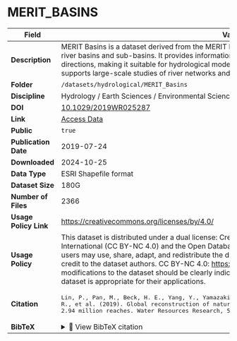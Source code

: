 # MERIT_BASINS

| Field | Value |
|--------|-------|
| **Description** | MERIT Basins is a dataset derived from the MERIT Hydro digital elevation model, delineating global river basins and sub-basins. It provides information on basin boundaries and hydrological flow directions, making it suitable for hydrological modeling and water resource management. The dataset supports large-scale studies of river networks and basin-level hydrology. |
| **Folder** | `/datasets/hydrological/MERIT_Basins` |
| **Discipline** | Hydrology / Earth Sciences / Environmental Science |
| **DOI** | [10.1029/2019WR025287](https://doi.org/10.1029/2019WR025287) |
| **Link** | [Access Data](https://app.globus.org/file-manager?origin_id=42666942-fcce-4b56-9087-fd9c1c75d0ef&origin_path=%2F) |
| **Public** | `true` |
| **Publication Date** | 2019-07-24 |
| **Downloaded** | 2024-10-25 |
| **Data Type** | ESRI Shapefile format |
| **Dataset Size** | 180G |
| **Number of Files** | 2366 |
| **Usage Policy Link** | https://creativecommons.org/licenses/by/4.0/ |
| **Usage Policy** | This dataset is distributed under a dual license: Creative Commons Attribution–NonCommercial 4.0 International (CC BY-NC 4.0) and the Open Database License (ODbL 1.0). Under CC BY-NC 4.0, users may use, share, adapt, and redistribute the data for non-commercial purposes with appropriate credit to the dataset authors. CC BY-NC 4.0: https://creativecommons.org/licenses/by-nc/4.0/. Any modifications to the dataset should be clearly indicated. Users are responsible for ensuring that the dataset is appropriate for their applications. |
| **Citation** | <pre>Lin, P., Pan, M., Beck, H. E., Yang, Y., Yamazaki, D., Frasson, R., et al. (2019). Global reconstruction of naturalized river flows at 2.94 million reaches. Water Resources Research, 55, 6499–6516. https://doi.org/10.1029/2019WR025287</pre> |
| **BibTeX** | <details><summary>📜 View BibTeX citation</summary><pre>@article{https://doi.org/10.1029/2019WR025287,<br>author = {Lin, Peirong and Pan, Ming and Beck, Hylke E. and Yang, Yuan and Yamazaki, Dai and Frasson, Renato and David, Cédric H. and Durand, Michael and Pavelsky, Tamlin M. and Allen, George H. and Gleason, Colin J. and Wood, Eric F.},<br>title = {Global Reconstruction of Naturalized River Flows at 2.94 Million Reaches},<br>journal = {Water Resources Research},<br>volume = {55},<br>number = {8},<br>pages = {6499-6516},<br>doi = {https://doi.org/10.1029/2019WR025287},<br>url = {https://agupubs.onlinelibrary.wiley.com/doi/abs/10.1029/2019WR025287},<br>eprint = {https://agupubs.onlinelibrary.wiley.com/doi/pdf/10.1029/2019WR025287},<br>abstract = {Abstract Spatiotemporally continuous global river discharge estimates across the full spectrum of stream orders are vital to a range of hydrologic applications, yet they remain poorly constrained. Here we present a carefully designed modeling effort (Variable Infiltration Capacity land surface model and Routing Application for Parallel computatIon of Discharge river routing model) to estimate global river discharge at very high resolutions. The precipitation forcing is from a recently published 0.1° global product that optimally merged gauge-, reanalysis-, and satellite-based data. To constrain runoff simulations, we use a set of machine learning-derived, global runoff characteristics maps (i.e., runoff at various exceedance probability percentiles) for grid-by-grid model calibration and bias correction. To support spaceborne discharge studies, the river flowlines are defined at their true geometry and location as much as possible—approximately 2.94 million vector flowlines (median length 6.8 km) and unit catchments are derived from a high-accuracy global digital elevation model at 3-arcsec resolution (~90 m), which serves as the underlying hydrography for river routing. Our 35-year daily and monthly model simulations are evaluated against over 14,000 gauges globally. Among them, 35\% (64\%) have a percentage bias within ±20\% (±50\%), and 29\% (62\%) have a monthly Kling-Gupta Efficiency ≥0.6 (0.2), showing data robustness at the scale the model is assessed. This reconstructed discharge record can be used as a priori information for the Surface Water and Ocean Topography satellite mission&#x27;s discharge product, thus named “Global Reach-level A priori Discharge Estimates for Surface Water and Ocean Topography”. It can also be used in other hydrologic applications requiring spatially explicit estimates of global river flows.},<br>year = {2019}<br>}</pre> |
